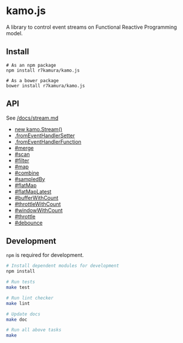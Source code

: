 # kamo.js
A library to control event streams on Functional Reactive Programming model.

## Install
```
# As an npm package
npm install r7kamura/kamo.js

# As a bower package
bower install r7kamura/kamo.js
```

## API
See [/docs/stream.md](https://github.com/r7kamura/kamo.js/blob/master/doc/stream.md#new-kamostream)

* [new kamo.Stream()](https://github.com/r7kamura/kamo.js/blob/master/doc/stream.md#new-kamostream)
* [.fromEventHandlerSetter](https://github.com/r7kamura/kamo.js/blob/master/doc/stream.md#fromeventhandlersetterobject-string---stream)
* [.fromEventHandlerFunction](https://github.com/r7kamura/kamo.js/blob/master/doc/stream.md#fromeventhandlerfunction-object-string-any---stream)
* [#merge](https://github.com/r7kamura/kamo.js/blob/master/doc/stream.md#mergestream---stream)
* [#scan](https://github.com/r7kamura/kamo.js/blob/master/doc/stream.md#scanany-function-any-any---any---stream)
* [#filter](https://github.com/r7kamura/kamo.js/blob/master/doc/stream.md#filterfunction-any---boolean---stream)
* [#map](https://github.com/r7kamura/kamo.js/blob/master/doc/stream.md#mapfunction-any---any---stream)
* [#combine](https://github.com/r7kamura/kamo.js/blob/master/doc/stream.md#combinestream-function-any-any---any---stream)
* [#sampledBy](https://github.com/r7kamura/kamo.js/blob/master/doc/stream.md#sampledbystream-function-any-any---any---stream)
* [#flatMap](https://github.com/r7kamura/kamo.js/blob/master/doc/stream.md#flatmapfunction-any---stream---stream)
* [#flatMapLatest](https://github.com/r7kamura/kamo.js/blob/master/doc/stream.md#flatmaplatestfunction-any---stream---stream)
* [#bufferWithCount](https://github.com/r7kamura/kamo.js/blob/master/doc/stream.md#bufferwithcountintger---stream)
* [#throttleWithCount](https://github.com/r7kamura/kamo.js/blob/master/doc/stream.md#throttlewithcountintger---stream)
* [#windowWithCount](https://github.com/r7kamura/kamo.js/blob/master/doc/stream.md#windowwithcountintger---stream)
* [#throttle](https://github.com/r7kamura/kamo.js/blob/master/doc/stream.md#throttleinteger---stream)
* [#debounce](https://github.com/r7kamura/kamo.js/blob/master/doc/stream.md#debounceinteger---stream)

## Development
`npm` is required for development.

```sh
# Install dependent modules for development
npm install

# Run tests
make test

# Run lint checker
make lint

# Update docs
make doc

# Run all above tasks
make
```
